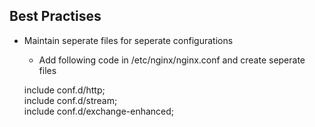 ## Best Practises

+ Maintain seperate files for seperate configurations
    + Add following code in /etc/nginx/nginx.conf and create seperate files

    include conf.d/http; <br>
    include conf.d/stream; <br>
    include conf.d/exchange-enhanced; <br>
 



